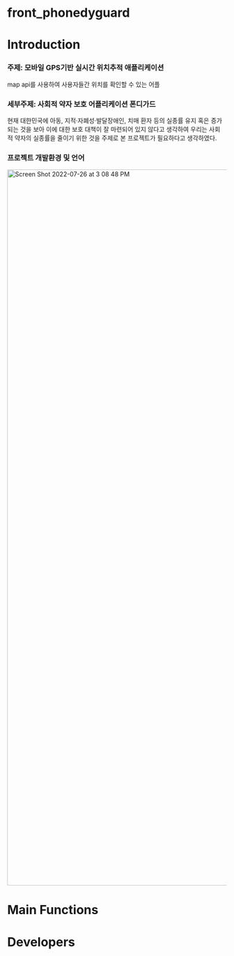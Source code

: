 # front_phonedyguard

# Introduction
### 주제: 모바일 GPS기반 실시간 위치추적 애플리케이션
map api를 사용하여 사용자들간 위치를 확인할 수 있는 어플

### 세부주제: 사회적 약자 보호 어플리케이션 폰디가드
현재 대한민국에 아동, 지적·자폐성·발달장애인, 치매 환자 등의 실종률 유지 혹은 증가되는 것을 보아 이에 대한 보호 대책이 잘 마련되어 있지 않다고 생각하여 우리는 사회적 약자의 실종률을 줄이기 위한 것을 주제로 본 프로젝트가 필요하다고 생각하였다. 

### 프로젝트 개발환경 및 언어
<img width="1644" alt="Screen Shot 2022-07-26 at 3 08 48 PM" src="https://user-images.githubusercontent.com/61305083/180935918-4c403a13-635e-4284-b945-8a0c1678282c.png">


# Main Functions

# Developers
